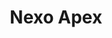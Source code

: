 ---
title: "Nexo Apex"
#subtitle: "Meet our team"
# meta description
description: "Vestibulum ante ipsum primis in faucibus orci luctus ultrices posuere cubilia Curae Donec"
draft: false
layout: "team"


# team_members
# team_members:
# - name: "Justine Marshall"
#   designation: "Developer"
#   image: "images/team/team-member-1.jpg"
#   social_profile:
#   - name: "Facebook"
#     icon: "fab fa-facebook"
#     link: "#!"
#   - name: "Twitter"
#     icon: "fab fa-twitter"
#     link: "#!"
#   - name: "Linkedin"
#     icon: "fab fa-linkedin"
#     link: "#!"

# - name: "Liam Hughes"
#   designation: "Designer"
#   image: "images/team/team-member-2.jpg"
#   social_profile:
#   - name: "Facebook"
#     icon: "fab fa-facebook"
#     link: "#!"
#   - name: "Twitter"
#     icon: "fab fa-twitter"
#     link: "#!"
#   - name: "Linkedin"
#     icon: "fab fa-linkedin"
#     link: "#!"

# - name: "Neil Roberts"
#   designation: "Marketer"
#   image: "images/team/team-member-3.jpg"
#   social_profile:
#   - name: "Facebook"
#     icon: "fab fa-facebook"
#     link: "#!"
#   - name: "Twitter"
#     icon: "fab fa-twitter"
#     link: "#!"
#   - name: "Linkedin"
#     icon: "fab fa-linkedin"
#     link: "#!"

# - name: "Tim kook"
#   designation: "Junior Developer"
#   image: "images/team/team-member-4.jpg"
#   social_profile:
#   - name: "Facebook"
#     icon: "fab fa-facebook"
#     link: "#!"
#   - name: "Twitter"
#     icon: "fab fa-twitter"
#     link: "#!"
#   - name: "Linkedin"
#     icon: "fab fa-linkedin"
#     link: "#!"

# - name: "John Domingo"
#   designation: "SEO Marketer"
#   image: "images/team/team-member-5.jpg"
#   social_profile:
#   - name: "Facebook"
#     icon: "fab fa-facebook"
#     link: "#!"
#   - name: "Twitter"
#     icon: "fab fa-twitter"
#     link: "#!"
#   - name: "Linkedin"
#     icon: "fab fa-linkedin"
#     link: "#!"

# - name: "Angelina Jolie"
#   designation: "Developer"
#   image: "images/team/team-member-6.jpg"
#   social_profile:
#   - name: "Facebook"
#     icon: "fab fa-facebook"
#     link: "#!"
#   - name: "Twitter"
#     icon: "fab fa-twitter"
#     link: "#!"
#   - name: "Linkedin"
#     icon: "fab fa-linkedin"
#     link: "#!"

# - name: "Perez Hilton"
#   designation: "Developer"
#   image: "images/team/team-member-7.jpg"
#   social_profile:
#   - name: "Facebook"
#     icon: "fab fa-facebook"
#     link: "#!"
#   - name: "Twitter"
#     icon: "fab fa-twitter"
#     link: "#!"
#   - name: "Linkedin"
#     icon: "fab fa-linkedin"
#     link: "#!"

# - name: "Timothy Sykes"
#   designation: "Developer"
#   image: "images/team/team-member-8.jpg"
#   social_profile:
#   - name: "Facebook"
#     icon: "fab fa-facebook"
#     link: "#!"
#   - name: "Twitter"
#     icon: "fab fa-twitter"
#     link: "#!"
#   - name: "Linkedin"
#     icon: "fab fa-linkedin"
#     link: "#!"

######################### Portfolio #####################

features_box:
  enable: true
  title: "We build experiences to help our clients build better companies"
  #content: "Crafting digital products making the complex clear & beautiful."
  features_box_item:
  - image: "images/portfolio/1to1video-website.webp"
    title: "Nexo Apex | 1to1video Website"
    label: "view project"
    link: "https://nexoapex.com/portfolio/1to1video-website/"

  - image: "images/portfolio/lactapp-infrastructure.jpeg"
    title: "Nexo Apex | LactApp Digital Infrastructure"
    label: "view project"
    link: "https://nexoapex.com/portfolio/lactapp-infrastructure/"

  - image: "images/portfolio/lactapp-website.webp"
    title: "Nexo Apex | LactApp Website"
    label: "view project"
    link: "https://nexoapex.com/portfolio/lactapp-website/"

  - image: "images/portfolio/tas-consultoria.webp"
    title: "Nexo Apex | TAS Consultoria Website"
    label: "view project"
    link: "https://nexoapex.com/portfolio/tas-consultoria/"
---